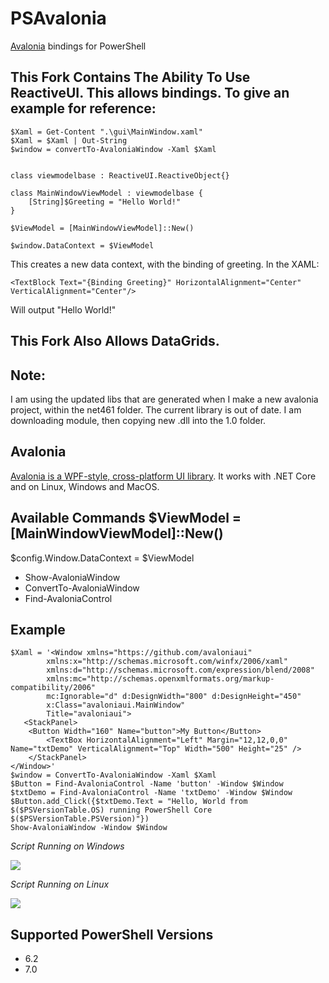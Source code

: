 # PSAvalonia

[Avalonia](http://avaloniaui.net/) bindings for PowerShell

## This Fork Contains The Ability To Use ReactiveUI. This allows bindings. To give an example for reference:

```
$Xaml = Get-Content ".\gui\MainWindow.xaml"
$Xaml = $Xaml | Out-String
$window = convertTo-AvaloniaWindow -Xaml $Xaml


class viewmodelbase : ReactiveUI.ReactiveObject{}

class MainWindowViewModel : viewmodelbase {
    [String]$Greeting = "Hello World!"
}

$ViewModel = [MainWindowViewModel]::New()

$window.DataContext = $ViewModel
```

This creates a new data context, with the binding of greeting. In the XAML:

```
<TextBlock Text="{Binding Greeting}" HorizontalAlignment="Center" VerticalAlignment="Center"/>
````

Will output "Hello World!"

## This Fork Also Allows DataGrids.

## Note:

I am using the updated libs that are generated when I make a new avalonia project, within the net461 folder. The current library is out of date. I am downloading module, then copying new .dll into the 1.0 folder.

## Avalonia

[Avalonia is a WPF-style, cross-platform UI library](http://avaloniaui.net/). It works with .NET Core and on Linux, Windows and MacOS.

## Available Commands $ViewModel = [MainWindowViewModel]::New()

$config.Window.DataContext = $ViewModel

- Show-AvaloniaWindow
- ConvertTo-AvaloniaWindow
- Find-AvaloniaControl

## Example

```
$Xaml = '<Window xmlns="https://github.com/avaloniaui"
        xmlns:x="http://schemas.microsoft.com/winfx/2006/xaml"
        xmlns:d="http://schemas.microsoft.com/expression/blend/2008"
        xmlns:mc="http://schemas.openxmlformats.org/markup-compatibility/2006"
        mc:Ignorable="d" d:DesignWidth="800" d:DesignHeight="450"
        x:Class="avaloniaui.MainWindow"
        Title="avaloniaui">
   <StackPanel>
	<Button Width="160" Name="button">My Button</Button>
        <TextBox HorizontalAlignment="Left" Margin="12,12,0,0" Name="txtDemo" VerticalAlignment="Top" Width="500" Height="25" />
    </StackPanel>
</Window>'
$window = ConvertTo-AvaloniaWindow -Xaml $Xaml
$Button = Find-AvaloniaControl -Name 'button' -Window $Window
$txtDemo = Find-AvaloniaControl -Name 'txtDemo' -Window $Window
$Button.add_Click({$txtDemo.Text = "Hello, World from $($PSVersionTable.OS) running PowerShell Core $($PSVersionTable.PSVersion)"})
Show-AvaloniaWindow -Window $Window
```

_Script Running on Windows_

![](./images/windows-avalonia.gif)

_Script Running on Linux_

![](./images/linux-avalonia.gif)

## Supported PowerShell Versions

- 6.2 
- 7.0
